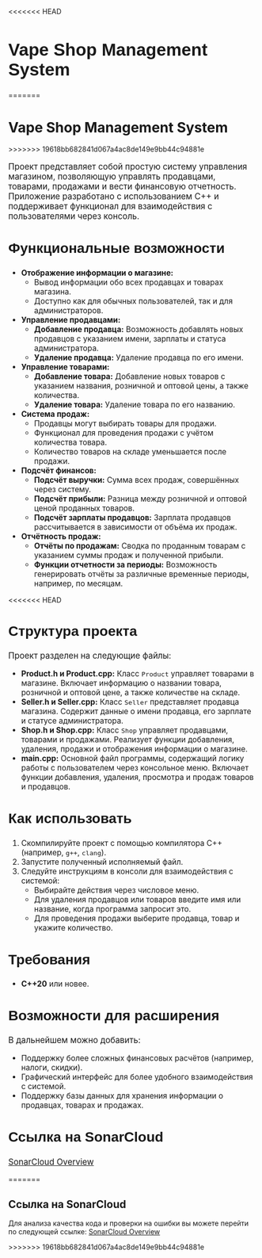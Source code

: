 <<<<<<< HEAD
<h1 style="font-family: 'Academy Engraved LET', sans-serif; font-size: 2.5em; font-weight: bold;">Vape Shop Management System</h1>
=======
    <h1>Vape Shop Management System</h1>
>>>>>>> 19618bb682841d067a4ac8de149e9bb44c94881e

<p style="font-size: 1.2em;">Проект представляет собой простую систему управления магазином, позволяющую управлять продавцами, товарами, продажами и вести финансовую отчетность. Приложение разработано с использованием C++ и поддерживает функционал для взаимодействия с пользователями через консоль.</p>

<h2 style="font-family: 'Academy Engraved LET', sans-serif; font-size: 2em; font-weight: bold;">Функциональные возможности</h2>

<ul style="font-size: 1.1em;">
  <li><strong>Отображение информации о магазине:</strong>
    <ul>
      <li>Вывод информации обо всех продавцах и товарах магазина.</li>
      <li>Доступно как для обычных пользователей, так и для администраторов.</li>
    </ul>
  </li>
  <li><strong>Управление продавцами:</strong>
    <ul>
      <li><strong>Добавление продавца:</strong> Возможность добавлять новых продавцов с указанием имени, зарплаты и статуса администратора.</li>
      <li><strong>Удаление продавца:</strong> Удаление продавца по его имени.</li>
    </ul>
  </li>
  <li><strong>Управление товарами:</strong>
    <ul>
      <li><strong>Добавление товара:</strong> Добавление новых товаров с указанием названия, розничной и оптовой цены, а также количества.</li>
      <li><strong>Удаление товара:</strong> Удаление товара по его названию.</li>
    </ul>
  </li>
  <li><strong>Система продаж:</strong>
    <ul>
      <li>Продавцы могут выбирать товары для продажи.</li>
      <li>Функционал для проведения продажи с учётом количества товара.</li>
      <li>Количество товаров на складе уменьшается после продажи.</li>
    </ul>
  </li>
  <li><strong>Подсчёт финансов:</strong>
    <ul>
      <li><strong>Подсчёт выручки:</strong> Сумма всех продаж, совершённых через систему.</li>
      <li><strong>Подсчёт прибыли:</strong> Разница между розничной и оптовой ценой проданных товаров.</li>
      <li><strong>Подсчёт зарплаты продавцов:</strong> Зарплата продавцов рассчитывается в зависимости от объёма их продаж.</li>
    </ul>
  </li>
  <li><strong>Отчётность продаж:</strong>
    <ul>
      <li><strong>Отчёты по продажам:</strong> Сводка по проданным товарам с указанием суммы продаж и полученной прибыли.</li>
      <li><strong>Функции отчетности за периоды:</strong> Возможность генерировать отчёты за различные временные периоды, например, по месяцам.</li>
    </ul>
  </li>
</ul>

<<<<<<< HEAD
<h2 style="font-family: 'Academy Engraved LET', sans-serif; font-size: 2em; font-weight: bold;">Структура проекта</h2>

<p style="font-size: 1.2em;">Проект разделен на следующие файлы:</p>

<ul style="font-size: 1.1em;">
  <li><strong>Product.h и Product.cpp:</strong> Класс <code>Product</code> управляет товарами в магазине. Включает информацию о названии товара, розничной и оптовой цене, а также количестве на складе.</li>
  <li><strong>Seller.h и Seller.cpp:</strong> Класс <code>Seller</code> представляет продавца магазина. Содержит данные о имени продавца, его зарплате и статусе администратора.</li>
  <li><strong>Shop.h и Shop.cpp:</strong> Класс <code>Shop</code> управляет продавцами, товарами и продажами. Реализует функции добавления, удаления, продажи и отображения информации о магазине.</li>
  <li><strong>main.cpp:</strong> Основной файл программы, содержащий логику работы с пользователем через консольное меню. Включает функции добавления, удаления, просмотра и продаж товаров и продавцов.</li>
</ul>

<h2 style="font-family: 'Academy Engraved LET', sans-serif; font-size: 2em; font-weight: bold;">Как использовать</h2>

<ol style="font-size: 1.1em;">
  <li>Скомпилируйте проект с помощью компилятора C++ (например, <code>g++</code>, <code>clang</code>).</li>
  <li>Запустите полученный исполняемый файл.</li>
  <li>Следуйте инструкциям в консоли для взаимодействия с системой:
    <ul>
      <li>Выбирайте действия через числовое меню.</li>
      <li>Для удаления продавцов или товаров введите имя или название, когда программа запросит это.</li>
      <li>Для проведения продажи выберите продавца, товар и укажите количество.</li>
    </ul>
  </li>
</ol>

<h2 style="font-family: 'Academy Engraved LET', sans-serif; font-size: 2em; font-weight: bold;">Требования</h2>

<ul style="font-size: 1.1em;">
  <li><strong>C++20</strong> или новее.</li>
</ul>

<h2 style="font-family: 'Academy Engraved LET', sans-serif; font-size: 2em; font-weight: bold;">Возможности для расширения</h2>

<p style="font-size: 1.2em;">В дальнейшем можно добавить:</p>

<ul style="font-size: 1.1em;">
  <li>Поддержку более сложных финансовых расчётов (например, налоги, скидки).</li>
  <li>Графический интерфейс для более удобного взаимодействия с системой.</li>
  <li>Поддержку базы данных для хранения информации о продавцах, товарах и продажах.</li>
</ul>

<h2 style="font-family: 'Academy Engraved LET', sans-serif; font-size: 2em; font-weight: bold;">Ссылка на SonarCloud</h2>

<p style="font-size: 1.2em;"><a href="https://sonarcloud.io/project/overview?id=kamat0shi_yaskevich_PonLHL">SonarCloud Overview</a></p>
=======
    <h2>Ссылка на SonarCloud</h2>
    <p>Для анализа качества кода и проверки на ошибки вы можете перейти по следующей ссылке: <a href="https://sonarcloud.io/project/overview?id=kamat0shi_yaskevich_PonLHL">SonarCloud Overview</a></p>
>>>>>>> 19618bb682841d067a4ac8de149e9bb44c94881e
